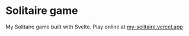 # Solitaire game

My Solitaire game built with Svelte. Play online at [my-solitaire.vercel.app](https://my-solitaire.vercel.app/)